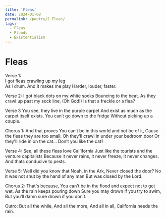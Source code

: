 ```yaml
---
title: 'Fleas'
date: 2024-01-08
permalink: /poetry/2_Fleas/
tags:
  - Fleas
  - Floods
  - Existentialism
---
```


Fleas
======

Verse 1:    
  I got fleas crawling up my leg         
  As I drum. 
  And it makes me play 
  Harder, louder, faster. 

Verse 2:
  I got black dots on my white socks 
  Bouncing to the beat.
  As they crawl up past my sock line,
  (Oh God!) Is that a freckle or a flea?

Verse 3
  You see, they live in the purple carpet
  And exist as much as the carpet itself exists.
  You can’t go down to the fridge
  Without picking up a couple.

Chorus 1:
  And that proves 
  You can’t be in this world and not be of it,
  Cause the fleas they are too small.
  Oh they'll crawl in under your bedroom door
  Or they'll ride in on the cat... 
  Don’t you like the cat?

Verse 4:
  See, all these fleas love Cal’ifornia 
  Just like the tourists and the venture capitalists
  Because it never rains, it never freeze, It never changes.
  And thats conducive to pests.

Verse 5:
  Well did you know that Noah, in the Ark, 
  Never closed the door?
  No it was not shut by the hand of any man
  But was closed by the Lord.

Chorus 2:
  That's because, 
  You can’t be in the flood and expect not to get wet.
  As the rain keeps pouring down
  Sure you may drown if you try to swim,
  But you’ll damn sure drown if you don’t.

Outro:
  But all the while, 
  And all the more,
  And all in all,
  California needs the rain.